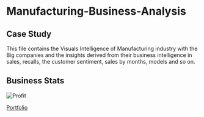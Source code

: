 # Manufacturing-Business-Analysis


## Case Study 
This file contains the Visuals Intelligence of Manufacturing industry with the Big companies and the insights derived from their business intelligence in sales, recalls, the customer sentiment, sales by months, models and so on.
## Business Stats 

![Profit](https://user-images.githubusercontent.com/97398702/202904821-459879bf-ee12-4790-a4e5-a76f6c2daf20.png)

[Portfolio](https://www.notion.so/abdulafeezmoshood/Portfolio-aab63a51bbe648eca70d794594763ee5)
